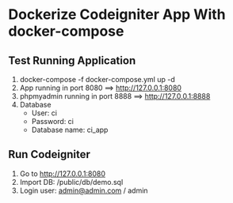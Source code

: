 # Dockerize Codeigniter App With docker-compose

## Test Running Application

1. docker-compose -f docker-compose.yml up -d
2. App running in port 8080 ==> http://127.0.0.1:8080
3. phpmyadmin running in port 8888 ==> http://127.0.0.1:8888
4. Database
    - User: ci
    - Password: ci
    - Database name: ci_app

## Run Codeigniter
1. Go to http://127.0.0.1:8080
2. Import DB: /public/db/demo.sql
3. Login user: admin@admin.com / admin